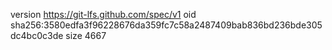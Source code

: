 version https://git-lfs.github.com/spec/v1
oid sha256:3580edfa3f96228676da359fc7c58a2487409bab836bd236bde305dc4bc0c3de
size 4667
